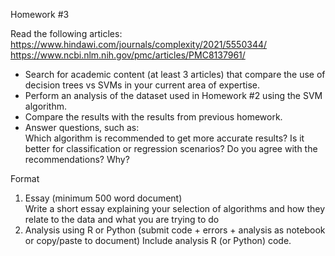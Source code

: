 Homework #3  

Read the following articles:  
https://www.hindawi.com/journals/complexity/2021/5550344/  
https://www.ncbi.nlm.nih.gov/pmc/articles/PMC8137961/  

- Search for academic content (at least 3 articles) that compare the use of decision trees vs SVMs in your current area of expertise.
- Perform an analysis of the dataset used in Homework #2 using the SVM algorithm.
- Compare the results with the results from previous homework.  
- Answer questions, such as:  
Which algorithm is recommended to get more accurate results?
Is it better for classification or regression scenarios?
Do you agree with the recommendations?
Why? 

Format  
1. Essay (minimum 500 word document)  
Write a short essay explaining your selection of algorithms and how they relate to the data and what you are trying to do
2. Analysis using R or Python (submit code + errors + analysis as notebook or copy/paste to document)
Include analysis R (or Python) code.
